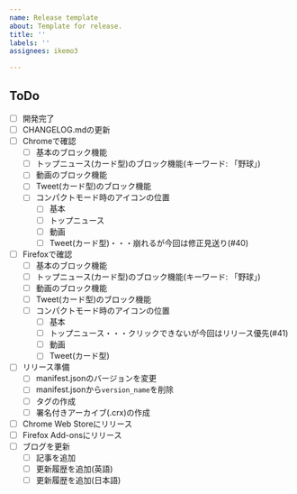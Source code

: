 ```yaml
---
name: Release template
about: Template for release.
title: ''
labels: ''
assignees: ikemo3

---
```


## ToDo

* [ ] 開発完了
* [ ] CHANGELOG.mdの更新
* [ ] Chromeで確認
    * [ ] 基本のブロック機能
    * [ ] トップニュース(カード型)のブロック機能(キーワード: 「野球」)
    * [ ] 動画のブロック機能
    * [ ] Tweet(カード型)のブロック機能
    * [ ] コンパクトモード時のアイコンの位置
        * [ ] 基本
        * [ ] トップニュース
        * [ ] 動画
        * [ ] Tweet(カード型)・・・崩れるが今回は修正見送り(#40)
* [ ] Firefoxで確認
    * [ ] 基本のブロック機能
    * [ ] トップニュース(カード型)のブロック機能(キーワード: 「野球」)
    * [ ] 動画のブロック機能
    * [ ] Tweet(カード型)のブロック機能
    * [ ] コンパクトモード時のアイコンの位置
        * [ ] 基本
        * [ ] トップニュース・・・クリックできないが今回はリリース優先(#41)
        * [ ] 動画
        * [ ] Tweet(カード型)
* [ ] リリース準備
    * [ ] manifest.jsonのバージョンを変更
    * [ ] manifest.jsonから`version_name`を削除
    * [ ] タグの作成
    * [ ] 署名付きアーカイブ(.crx)の作成
* [ ] Chrome Web Storeにリリース
* [ ] Firefox Add-onsにリリース
* [ ] ブログを更新
    * [ ] 記事を追加
    * [ ] 更新履歴を追加(英語)
    * [ ] 更新履歴を追加(日本語)
